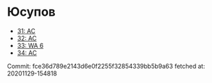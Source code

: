 # Юсупов
- [31: AC](31.md)
- [32: AC](32.md)
- [33: WA 6](33.md)
- [34: AC](34.md)

Commit: fce36d789e2143d6e0f2255f32854339bb5b9a63
 fetched at: 20201129-154818
